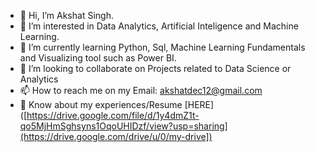 - 👋 Hi, I’m Akshat Singh.
- 👀 I’m interested in Data Analytics, Artificial Inteligence and Machine Learning.
- 🌱 I’m currently learning Python, Sql, Machine Learning Fundamentals and Visualizing tool such as Power BI. 
- 💞️ I’m looking to collaborate on Projects related to Data Science or Analytics 
- 📫 How to reach me on my Email: akshatdec12@gmail.com
- 📄 Know about my experiences/Resume [HERE]([https://drive.google.com/file/d/1y4dmZ1t-qo5MjHmSghsyns1OqoUHIDzf/view?usp=sharing](https://drive.google.com/drive/u/0/my-drive])


<!---
AkshatS0/AkshatS0 is a ✨ special ✨ repository because its `README.md` (this file) appears on your GitHub profile.
You can click the Preview link to take a look at your changes.
--->
